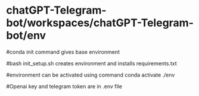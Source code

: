 # chatGPT-Telegram-bot/workspaces/chatGPT-Telegram-bot/env


#conda init command gives base environment

#bash init_setup.sh creates environment and installs requirements.txt  

#environment can be activated using command conda activate ./env

#Openai key and telegram token are in .env file
